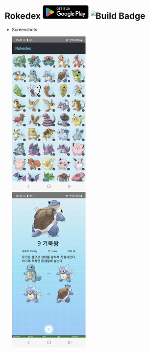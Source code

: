 # Rokedex <a href="https://play.google.com/store/apps/details?id=kr.pe.ssun.rokedex"><img src="./google-play-badge.png" width="150px"></a> ![Build Badge](https://github.com/SunChulBaek/Rokedex/actions/workflows/build.yml/badge.svg)
* Screenshots
  <p>
    <img src="./screenshots/Screenshot_0.png" width="240px">  <img src="./screenshots/Screenshot_1.png" width="240px">
  </p>